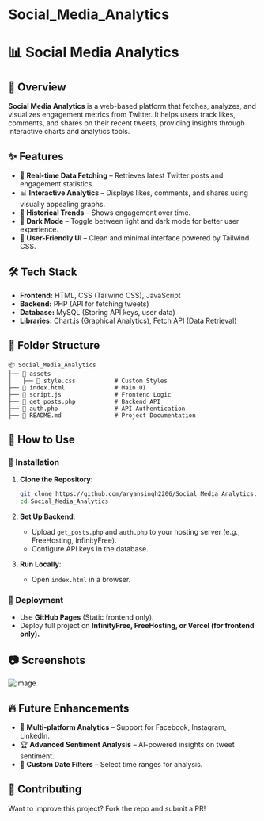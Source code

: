 # Social_Media_Analytics
# 📊 Social Media Analytics

## 🚀 Overview
**Social Media Analytics** is a web-based platform that fetches, analyzes, and visualizes engagement metrics from Twitter. It helps users track likes, comments, and shares on their recent tweets, providing insights through interactive charts and analytics tools.

## ✨ Features
- 📡 **Real-time Data Fetching** – Retrieves latest Twitter posts and engagement statistics.
- 📊 **Interactive Analytics** – Displays likes, comments, and shares using visually appealing graphs.
- 📅 **Historical Trends** – Shows engagement over time.
- 🌙 **Dark Mode** – Toggle between light and dark mode for better user experience.
- 📌 **User-Friendly UI** – Clean and minimal interface powered by Tailwind CSS.

## 🛠️ Tech Stack
- **Frontend:** HTML, CSS (Tailwind CSS), JavaScript
- **Backend:** PHP (API for fetching tweets)
- **Database:** MySQL (Storing API keys, user data)
- **Libraries:** Chart.js (Graphical Analytics), Fetch API (Data Retrieval)

## 📂 Folder Structure
```
📦 Social_Media_Analytics
├── 📂 assets
│   ├── 📄 style.css           # Custom Styles
├── 📄 index.html              # Main UI
├── 📄 script.js               # Frontend Logic
├── 📄 get_posts.php           # Backend API
├── 📄 auth.php                # API Authentication
├── 📄 README.md               # Project Documentation
```

## 🎯 How to Use
### 🔧 Installation
1. **Clone the Repository**:
   ```sh
   git clone https://github.com/aryansingh2206/Social_Media_Analytics.git
   cd Social_Media_Analytics
   ```

2. **Set Up Backend**:
   - Upload `get_posts.php` and `auth.php` to your hosting server (e.g., FreeHosting, InfinityFree).
   - Configure API keys in the database.

3. **Run Locally**:
   - Open `index.html` in a browser.

### 🚀 Deployment
- Use **GitHub Pages** (Static frontend only).
- Deploy full project on **InfinityFree, FreeHosting, or Vercel (for frontend only).**

## 📷 Screenshots
![image](https://github.com/user-attachments/assets/9ab737b9-af6d-487c-98f3-4a5aa1b639f8)


## 🔥 Future Enhancements
- 📌 **Multi-platform Analytics** – Support for Facebook, Instagram, LinkedIn.
- 🏆 **Advanced Sentiment Analysis** – AI-powered insights on tweet sentiment.
- 📅 **Custom Date Filters** – Select time ranges for analysis.

## 🤝 Contributing
Want to improve this project? Fork the repo and submit a PR!


